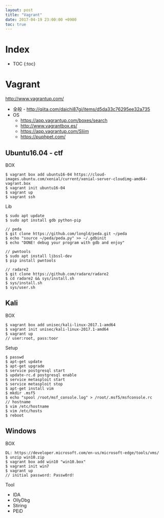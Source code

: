 ```yaml
---
layout: post
title: "Vagrant"
date: 2017-04-19 23:00:00 +0900
toc: true
---
```


# Index

* TOC
{:toc}

# Vagrant
http://www.vagrantup.com/

* 全般 - http://qiita.com/daichi87gi/items/d5da33c76295ee32a735
* OS
  * https://app.vagrantup.com/boxes/search
  * http://www.vagrantbox.es/
  * https://app.vagrantup.com/Sliim
  * https://puphpet.com/

## Ubuntu16.04 - ctf
BOX
```
$ vagrant box add ubuntu16-04 https://cloud-images.ubuntu.com/xenial/current/xenial-server-cloudimg-amd64-vagrant.box
$ vagrant init ubuntu16-04
$ vagrant up
$ vagrant ssh
```

Lib
```
$ sudo apt update
$ sudo apt install gdb python-pip

// peda
$ git clone https://github.com/longld/peda.git ~/peda
$ echo "source ~/peda/peda.py" >> ~/.gdbinit
$ echo "DONE! debug your program with gdb and enjoy"

// pwntools
$ sudo apt install libssl-dev
$ pip install pwntools

// radare2
$ git clone https://github.com/radare/radare2
$ cd radare2 && sys/install.sh
$ sys/install.sh
$ sys/user.sh
```

## Kali
BOX
```
$ vagrant box add unisec/kali-linux-2017.1-amd64
$ vagrant init unisec/kali-linux-2017.1-amd64
$ vagrant up
// user:root, pass:toor
```
Setup
```
$ passwd
$ apt-get update
$ apt-get upgrade
$ service postgresql start
$ update-rc.d postgresql enable
$ service metasploit start
$ service metasploit stop
$ apt-get install vim
$ mkdir .msf5
$ echo "spool /root/msf_console.log" > /root/.msf5/msfconsole.rc
// hostname
$ vim /etc/hostname
$ vim /etc/hosts
$ reboot
```

## Windows
BOX

```
DL: https://developer.microsoft.com/en-us/microsoft-edge/tools/vms/
$ unzip win10.zip
$ vagrant box add win10 "win10.box"
$ vagrant init win7
$ vagrant up
// initial password: Passw0rd!
```

Tool
* IDA
* OllyDbg
* Stiring
* PEiD
